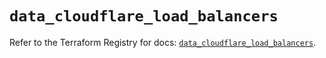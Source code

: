 # `data_cloudflare_load_balancers`

Refer to the Terraform Registry for docs: [`data_cloudflare_load_balancers`](https://registry.terraform.io/providers/cloudflare/cloudflare/5.9.0/docs/data-sources/load_balancers).
